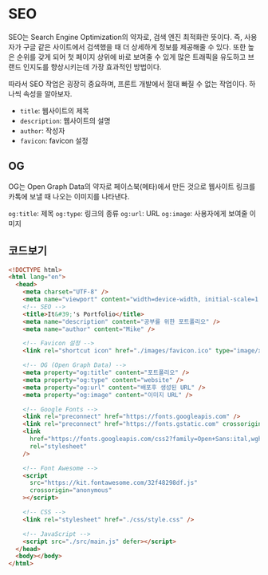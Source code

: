 # SEO

SEO는 Search Engine Optimization의 약자로, 검색 엔진 최적화란 뜻이다. 즉, 사용자가 구글 같은 사이트에서 검색했을 때 더 상세하게 정보를 제공해줄 수 있다. 또한 높은 순위를 갖게 되어 첫 페이지 상위에 바로 보여줄 수 있게 많은 트래픽을 유도하고 브랜드 인지도를 향상시키는데 가장 효과적인 방법이다.

따라서 SEO 작업은 굉장히 중요하며, 프론트 개발에서 절대 빠질 수 없는 작업이다. 하나씩 속성을 알아보자.

- `title`: 웹사이트의 제목
- `description`: 웹사이트의 설명
- `author`: 작성자
- `favicon`: favicon 설정

## OG

OG는 Open Graph Data의 약자로 페이스북(메타)에서 만든 것으로 웹사이트 링크를 카톡에 보낼 때 나오는 이미지를 나타낸다.

`og:title`: 제목
`og:type`: 링크의 종류
`og:url`: URL
`og:image`: 사용자에게 보여줄 이미지

## 코드보기

```html
<!DOCTYPE html>
<html lang="en">
  <head>
    <meta charset="UTF-8" />
    <meta name="viewport" content="width=device-width, initial-scale=1.0" />
    <!-- SEO -->
    <title>It&#39;'s Portfolio</title>
    <meta name="description" content="공부를 위한 포트폴리오" />
    <meta name="author" content="Mike" />

    <!-- Favicon 설정 -->
    <link rel="shortcut icon" href="./images/favicon.ico" type="image/x-icon" />

    <!-- OG (Open Graph Data) -->
    <meta property="og:title" content="포트폴리오" />
    <meta property="og:type" content="website" />
    <meta property="og:url" content="배포후 생성된 URL" />
    <meta property="og:image" content="이미지 URL" />

    <!-- Google Fonts -->
    <link rel="preconnect" href="https://fonts.googleapis.com" />
    <link rel="preconnect" href="https://fonts.gstatic.com" crossorigin />
    <link
      href="https://fonts.googleapis.com/css2?family=Open+Sans:ital,wght@0,300..800;1,300..800&display=swap"
      rel="stylesheet"
    />

    <!-- Font Awesome -->
    <script
      src="https://kit.fontawesome.com/32f48298df.js"
      crossorigin="anonymous"
    ></script>

    <!-- CSS -->
    <link rel="stylesheet" href="./css/style.css" />

    <!-- JavaScript -->
    <script src="./src/main.js" defer></script>
  </head>
  <body></body>
</html>
```
